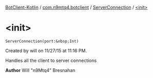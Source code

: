 [BotClient-Kotlin](../../index.md) / [com.n9mtq4.botclient](../index.md) / [ServerConnection](index.md) / [&lt;init&gt;](.)


# &lt;init&gt;

`ServerConnection(port:&nbsp;Int)`

Created by will on 11/27/15 at 11:16 PM.


Handles all the client to server connections



**Author**
Will "n9Mtq4" Bresnahan


